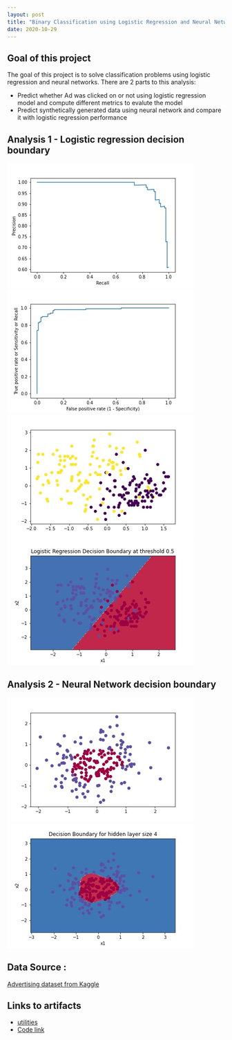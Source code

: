 ```yaml
---
layout: post
title: "Binary Classification using Logistic Regression and Neural Networks"
date: 2020-10-29
---
```


<h2><strong> Goal of this project </strong></h2>
<p>The goal of this project is to solve classification problems using logistic regression and neural networks. There are 2 parts to this analysis:</p>
<ul><li>Predict whether Ad was clicked on or not using logistic regression model and compute different metrics to evalute the model</li>
<li>Predict synthetically generated data using neural network and compare it with logistic regression performance</li>
</ul>

<h2> Analysis 1 - Logistic regression decision boundary </h2>

![K-means clustering](/assets/classification/precision_recall_curve.jpg)
![K-means clustering](/assets/classification/roc_curve.jpg)
![K-means clustering](/assets/classification/testdata_curve.jpg)
![K-means clustering](/assets/classification/testdata_decision_boundary.jpg)

<h2> Analysis 2 - Neural Network decision boundary </h2>

![First two Principal Components](/assets/classification/guassian_data.jpg)
![First two Principal Components](/assets/classification/neural_nw_decision_boundary.jpg)

<h2><strong>Data Source :</strong></h2>
 <a href="https://www.kaggle.com/fayomi/advertising">Advertising dataset from Kaggle</a>
 
<h2><strong>Links to artifacts</strong></h2>
<ul>
<li><a href='/assets/classification/planar_utils.py'>utilities</a></li>
<li><a href="/assets/classification/Binary_Classification.ipynb">Code link</a></li>
</ul>


